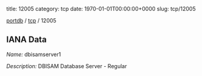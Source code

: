 title: 12005
category: tcp
date: 1970-01-01T00:00:00+0000
slug: tcp/12005

[portdb](/) / [tcp](/category/tcp.html) / 12005


## IANA Data

_Name:_ dbisamserver1

_Description:_ DBISAM Database Server - Regular

